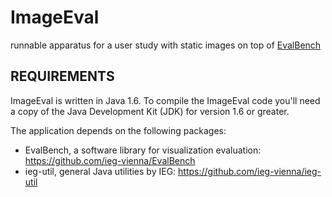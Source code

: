 # ImageEval
runnable apparatus for a user study with static images on top of 
[EvalBench](https://github.com/ieg-vienna/EvalBench)

REQUIREMENTS
------------
ImageEval is written in Java 1.6. To compile the ImageEval code you'll need 
a copy of the Java Development Kit (JDK) for version 1.6 or greater. 

The application depends on the following packages: 
- EvalBench, a software library for visualization evaluation: https://github.com/ieg-vienna/EvalBench
- ieg-util, general Java utilities by IEG: https://github.com/ieg-vienna/ieg-util
